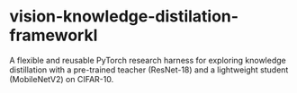 # vision-knowledge-distilation-frameworkl
A flexible and reusable PyTorch research harness for exploring knowledge distillation with a pre-trained teacher (ResNet-18) and a lightweight student (MobileNetV2) on CIFAR-10.
